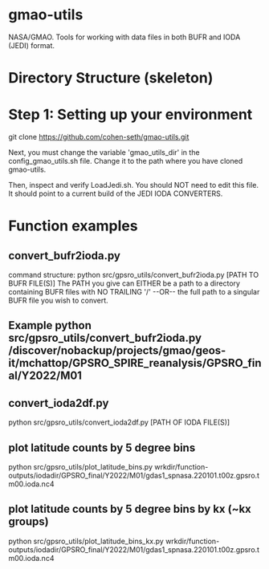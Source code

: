 # gmao-utils
NASA/GMAO. Tools for working with  data files in both BUFR and IODA (JEDI) format.

# Directory Structure (skeleton)

# Step 1: Setting up your environment
git clone https://github.com/cohen-seth/gmao-utils.git

Next, you must change the variable 'gmao_utils_dir' in the config_gmao_utils.sh file. Change it to the path where you have cloned gmao-utils.

Then, inspect and verify LoadJedi.sh. You should NOT need to edit this file. It should point to a current build of the JEDI IODA CONVERTERS.
 

# Function examples

## convert_bufr2ioda.py
command structure: python src/gpsro_utils/convert_bufr2ioda.py [PATH TO BUFR FILE(S)]
The PATH you give can EITHER be a path to a directory containing BUFR files with NO TRAILING '/' --OR-- the full path to a singular BUFR file you wish to convert.

## Example python src/gpsro_utils/convert_bufr2ioda.py /discover/nobackup/projects/gmao/geos-it/mchattop/GPSRO_SPIRE_reanalysis/GPSRO_final/Y2022/M01


## convert_ioda2df.py
python src/gpsro_utils/convert_ioda2df.py [PATH OF IODA FILE(S)]

## plot latitude counts by 5 degree bins
python src/gpsro_utils/plot_latitude_bins.py wrkdir/function-outputs/iodadir/GPSRO_final/Y2022/M01/gdas1_spnasa.220101.t00z.gpsro.tm00.ioda.nc4

## plot latitude counts by 5 degree bins by kx (~kx groups)
python src/gpsro_utils/plot_latitude_bins_kx.py wrkdir/function-outputs/iodadir/GPSRO_final/Y2022/M01/gdas1_spnasa.220101.t00z.gpsro.tm00.ioda.nc4
